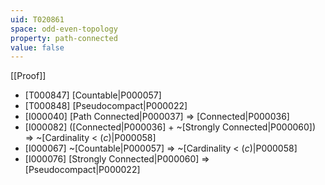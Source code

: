 ```yaml
---
uid: T020861
space: odd-even-topology
property: path-connected
value: false
---
```

[[Proof]]

* [T000847] [Countable|P000057]
* [T000848] [Pseudocompact|P000022]
* [I000040] [Path Connected|P000037] => [Connected|P000036]
* [I000082] ([Connected|P000036] + ~[Strongly Connected|P000060]) => ~[Cardinality < $\mathfrak(c)$|P000058]
* [I000067] ~[Countable|P000057] => ~[Cardinality < $\mathfrak(c)$|P000058]
* [I000076] [Strongly Connected|P000060] => [Pseudocompact|P000022]

